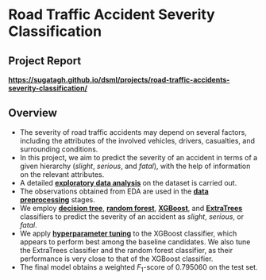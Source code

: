 # Road Traffic Accident Severity Classification

## Project Report

**https://sugatagh.github.io/dsml/projects/road-traffic-accidents-severity-classification/**

## Overview

- The severity of road traffic accidents may depend on several factors, including the attributes of the involved vehicles, drivers, casualties, and surrounding conditions.
- In this project, we aim to predict the severity of an accident in terms of a given hierarchy (_slight_, _serious_, and _fatal_), with the help of information on the relevant attributes.
- A detailed [**exploratory data analysis**](https://en.wikipedia.org/wiki/Exploratory_data_analysis) on the dataset is carried out.
- The observations obtained from EDA are used in the [**data preprocessing**](https://en.wikipedia.org/wiki/Data_Preprocessing) stages.
- We employ [**decision tree**](https://en.wikipedia.org/wiki/Decision_tree), [**random forest**](https://en.wikipedia.org/wiki/Random_forest), [**XGBoost**](https://en.wikipedia.org/wiki/XGBoost), and [**ExtraTrees**](https://en.wikipedia.org/wiki/Random_forest#ExtraTrees) classifiers to predict the severity of an accident as _slight_, _serious_, or _fatal_.
- We apply [**hyperparameter tuning**](https://en.wikipedia.org/wiki/Hyperparameter_optimization) to the XGBoost classifier, which appears to perform best among the baseline candidates. We also tune the ExtraTrees classifier and the random forest classifier, as their performance is very close to that of the XGBoost classifier.
- The final model obtains a weighted $F_1$-score of $0.795060$ on the test set.